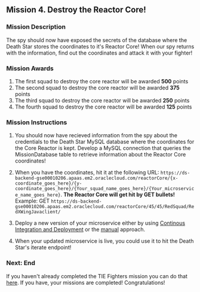 ## Mission 4. Destroy the Reactor Core! ##

### Mission Description ###

The spy should now have exposed the secrets of the database where the Death Star stores the coordinates to it's Reactor Core! When our spy returns with the information, find out the coordinates and attack it with your fighter!

### Mission Awards ###

1. The first squad to destroy the core reactor will be awarded **500** points
2. The second squad to destroy the core reactor will be awarded **375** points
3. The third squad to destroy the core reactor will be awarded **250** points
4. The fourth squad to destroy the core reactor will be awarded **125** points

### Mission Instructions ###

1. You should now have recieved information from the spy about the credentials to the Death Star MySQL database where the coordinates for the Core Reactor is kept. Develop a MySQL connection that queries the MissionDatabase table to retrieve information about the Reactor Core coordinates!

2. When you have the coordinates, hit it at the following URL:
```https://ds-backend-gse00010206.apaas.em2.oraclecloud.com/reactorCore/{x-coordinate_goes_here}/{y-coordinate_goes_here}/{Your_squad_name_goes_here}/{Your_microservice_name_goes_here}```. **The Reactor Core will get hit by GET bullets!**
Example: GET ```https://ds-backend-gse00010206.apaas.em2.oraclecloud.com/reactorCore/45/45/RedSquad/RedXWingJavaclient/```

3. Deploy a new version of your microservice either by using [Continous Integration and Deployment](deployment/cicd.md) or the [manual](deployment/manually.md) approach. 

4. When your updated microservice is live, you could use it to hit the Death Star's iterate endpoint!

### Next: End ###

If you haven't already completed the TIE Fighters mission you can do that [here](iterate.md). If you have, your missions are completed! Congratulations!
